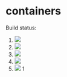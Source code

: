 # containers

Build status:

1. [![](https://github.com/tnyamuronda/containers/workflows/tests-fibonacci/badge.svg)](https://github.com/tnyamuronda/containers/actions?query=workflow%3Atests-fibonacci)
1. [![](https://github.com/tnyamuronda/containers/workflows/tests-range/badge.svg)](https://github.com/tnyamuronda/containers/actions?query=workflow%3Atests-range)
1. [![](https://github.com/tnyamuronda/containers/workflows/tests-BST/badge.svg)](https://github.com/tnyamuronda/containers/actions?query=workflow%3Atests-BST)
1. [![](https://github.com/tnyamuronda/containers/workflows/tests-BinaryTree/badge.svg)](https://github.com/tnyamuronda/containers/actions?query=workflow%3Atests-BinaryTree)
1. [![](https://github.com/tnyamuronda/containers/workflows/tests-AVLTree/badge.svg)](https://github.com/tnyamuronda/containers/actions?query=workflow%3Atests-AVLTree)
1
